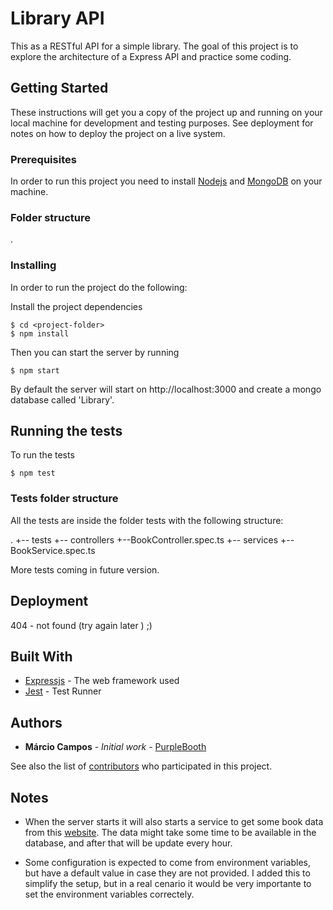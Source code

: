 # Library API

This as a RESTful API for a simple library. The goal of this project is to explore the architecture of a Express API and practice some coding.

## Getting Started

These instructions will get you a copy of the project up and running on your local machine for development and testing purposes. See deployment for notes on how to deploy the project on a live system.

### Prerequisites

In order to run this project you need to install [Nodejs](https://nodejs.org/en/) and [MongoDB](https://www.mongodb.com/) on your machine.

### Folder structure

.


### Installing

In order to run the project do the following:

Install the project dependencies

```
$ cd <project-folder>
$ npm install
```

Then you can start the server by running

```
$ npm start
```

By default the server will start on http://localhost:3000 and create a mongo database called 'Library'.

## Running the tests

To run the tests

```
$ npm test
```

### Tests folder structure

All the tests are inside the folder tests with the following structure:

.
+-- tests
    +-- controllers
        +--BookController.spec.ts
    +-- services
        +--BookService.spec.ts
    

More tests coming in future version.

## Deployment

404 - not found (try again later ) ;)

## Built With

* [Expressjs](https://expressjs.com/) - The web framework used
* [Jest](https://jestjs.io/) - Test Runner

## Authors

* **Márcio Campos** - *Initial work* - [PurpleBooth](https://github.com/marciodscampos)

See also the list of [contributors](https://github.com/marciodscampos/bookstore-api/graphs/contributors) who participated in this project.


## Notes

* When the server starts it will also starts a service to get some book data from this [website](https://kotlinlang.org/docs/books.html). The data might take some time to be available in the database, and after that will be update every hour.

* Some configuration is expected to come from environment variables, but have a default value in case they are not provided. I added this to simplify the setup, but in a real cenario it would be very importante to set the environment variables correctely.
